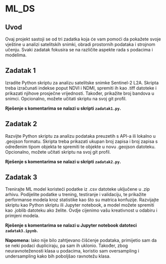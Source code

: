 # ML_DS


## Uvod

Ovaj projekt sastoji se od tri zadatka koja će vam pomoći da pokažete svoje vještine u analizi satelitskih snimki, obradi prostornih podataka i strojnom učenju. Svaki zadatak fokusira se na različite aspekte rada s podacima i modelima.

## Zadatak 1

Izradite Python skriptu za analizu satelitske snimke Sentinel-2 L2A. Skripta treba izračunati indekse poput NDVI i NDMI, spremiti ih kao .tiff datoteke i prikazati njihove prosječne vrijednosti. Također, prikažite broj bandova u snimci. Opcionalno, možete učitati skriptu na svoj git profil.

**Rješenje s komentarima se nalazi u skripti `zadatak1.py`.**

## Zadatak 2

Razvijte Python skriptu za analizu podataka preuzetih s API-a ili lokalno u .geojson formatu. Skripta treba prikazati ukupan broj zapisa i broj zapisa s određenim tipom objekta te spremiti te objekte u novu .geojson datoteku. Opcionalno, možete učitati skriptu na svoj git profil.

**Rješenje s komentarima se nalazi u skripti `zadatak2.py`.**

## Zadatak 3

Trenirajte ML model koristeći podatke iz .csv datoteke uključene u .zip arhivu. Podijelite podatke u trening, testiranje i validaciju, te prikažite performanse modela kroz statistike kao što su matrica konfuzije. Razvijajte skriptu kao Python skriptu ili Jupyter notebook, a model možete spremiti kao .joblib datoteku ako želite. Ovdje cijenimo vašu kreativnost u odabiru i primjeni modela.

**Rješenje s komentarima se nalazi u Jupyter notebook datoteci `zadatak3.ipynb`.**

**Napomena:** Iako nije bilo zahtjevano čišćenje podataka, primijetio sam da se neki podaci dupliciraju, pa sam ih uklonio. Također, zbog neuravnoteženosti klasa u podacima, koristio sam oversampling i undersampling kako bih poboljšao ravnotežu klasa.
